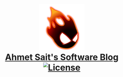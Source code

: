 <div align="center">

![Icon](assets/icon.png)  
[Ahmet Sait's Software Blog](https://ahmetsait.github.io)  
[![License](https://img.shields.io/badge/License-CC--BY--4.0-green)](LICENSE)
============================
</div>
